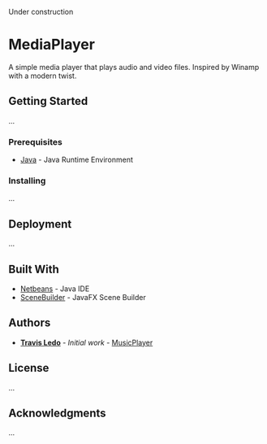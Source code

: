 Under construction
# MediaPlayer

A simple media player that plays audio and video files. Inspired by Winamp with a modern twist.

## Getting Started

...

### Prerequisites

* [Java](https://www.java.com) - Java Runtime Environment


### Installing

...


## Deployment

...

## Built With

* [Netbeans](https://netbeans.org/) - Java IDE
* [SceneBuilder](https://gluonhq.com/products/scene-builder/) - JavaFX Scene Builder

## Authors

* **[Travis Ledo](https://travisledo.github.io)** - *Initial work* - [MusicPlayer](https://github.com/TravisLedo)


## License
...
## Acknowledgments
...
